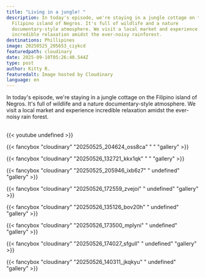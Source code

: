 ```yaml
---
title: "Living in a jungle! "
description: In today's episode, we're staying in a jungle cottage on the
  Filipino island of Negros. It's full of wildlife and a nature
  documentary-style atmosphere. We visit a local market and experience
  incredible relaxation amidst the ever-noisy rainforest.
destinations: Phillipines
image: 20250525_205653_ciykcd
featuredpath: cloudinary
date: 2025-09-10T05:26:40.544Z
type: post
author: Kitty R.
featuredalt: Image hosted by Cloudinary
language: en
---
```

In today's episode, we're staying in a jungle cottage on the Filipino island of Negros. It's full of wildlife and a nature documentary-style atmosphere. We visit a local market and experience incredible relaxation amidst the ever-noisy rain forest.

<br>{{< youtube undefined >}}</br>

{{< fancybox "cloudinary" "20250525_204624_oss8ca" " " "gallery" >}}

{{< fancybox "cloudinary" "20250526_132721_kkx1qk" " " "gallery" >}}

{{< fancybox "cloudinary" "20250525_205946_ixb6z7" "  undefined" "gallery" >}}

{{< fancybox "cloudinary" "20250526_172559_zvejoi" " undefined" "gallery" >}}

{{< fancybox "cloudinary" "20250526_135126_bov20h" " undefined" "gallery" >}}

{{< fancybox "cloudinary" "20250526_173500_mplyni" " undefined" "gallery" >}}

{{< fancybox "cloudinary" "20250526_174027_sfgull" " undefined" "gallery" >}}

{{< fancybox "cloudinary" "20250526_140311_jkqkyu" " undefined" "gallery" >}}